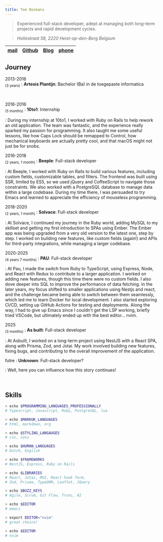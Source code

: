 ```yaml
---
title: Tom Bosmans
---
```


> Experienced full-stack developer, adept at managing both long-term projects and rapid development cycles.

> _Hollestraat 58, 2220 Heist-op-den-Berg Belgium_

| [mail](mailto:tom.bosmans@hey.com) | [Github](https://github.com/TomBosmans) | [Blog](https://tombosmans.github.io/) |  [phone](tel:+32460945706) |
| ------------- | -------------- | -------------- |-------------- |


## Journey

2013-2016 <br/> <sub>(3 years)</sub>
:   **Artesis Plantijn**: Bachelor (Ba) in de toegepaste informatica

<br/>

2016-2016 <br/> <sub>(5 months)</sub>
: **10to1**: Internship

: During my internship at 10to1, I worked with Ruby on Rails to help rework an old application. The team was fantastic, and the experience really sparked my passion for programming. It also taught me some useful lessons, like how Caps Lock should be remapped to Control, how mechanical keyboards are actually pretty cool, and that macOS might not just be for snobs.

2016-2018 <br/> <sub>(2 years, 1 month)</sub>
: **Beeple**: Full-stack developer

: At Beeple, I worked with Ruby on Rails to build various features, including custom fields, customizable tables, and filters. The frontend was built using SSR, limited by ES5, so we used jQuery and CoffeeScript to navigate those constraints. We also worked with a PostgreSQL database to manage data within a large codebase. During my time there, I was persuaded to try Emacs and learned to appreciate the efficiency of mouseless programming.

2018-2020 <br/> <sub>(2 years, 1 month)</sub>
: **Solvace**: Full-stack developer

: At Solvace, I continued my journey in the Ruby world, adding MySQL to my skillset and getting my first introduction to SPAs using Ember. The Ember app was being upgraded from a very old version to the latest one, step by step. I worked on building new features, like custom fields (again!) and APIs for third-party integrations, while managing a larger codebase.

2020-2025 <br/> <sub>(4 years 7 months)</sub>
: **PAU**: Full-stack developer

: At Pau, I made the switch from Ruby to TypeScript, using Express, Node, and React with Redux to contribute to a larger application. I worked on adding new features, though this time there were no custom fields. I also dove deeper into SQL to improve the performance of data fetching. In the later years, my focus shifted to smaller applications using Nestjs and react, and the challenge became being able to switch between them seamlessly, which led me to learn Docker for local development. I also started exploring CI/CD, setting up GitHub Actions for testing and deployments. Along the way, I had to give up Emacs since I couldn't get the LSP working, briefly tried VSCode, but ultimately ended up with the best editor... nvim.

2025 <br/> <sub>(3 months)</sub>
: **As built**: Full-stack developer

: At Asbuilt, I worked on a long-term project using NestJS with a React SPA, along with Prisma, Zod, and Jotai. My work involved building new features, fixing bugs, and contributing to the overall improvement of the application.

futre
: **Unknown**: Full-stack developer?

: Well, here you can influence how this story continues!

<br/>

## Skills


```bash
> echo $PROGRAMMING_LANGUAGES_PROFESSIONALLY
# Typescript, Javascript, Ruby, PostgreSQL, lua

> echo $MARKUK_LANGUAGES
# html, markdown, org

> echo $STYLING_LANGAUGES
# css, sass

> echo $HUMAN_LANGUAGES
# Dutch, English
```

```bash
> echo $FRAMEWORKS
# NestJS, Express, Ruby on Rails

> echo $LIBRARIES
# React, Jotai, MUI, React hook form,
# Zod, Prisma, TypeORM, Leaflet, JQuery

> echo $BUZZ_KEYS
# Agile, Scrum, Git Flow, Trunc, AI
```
```bash
> echo $EDITOR
# emacs

> export EDITOR="nvim"
# great choice!

> echo $EDITOR
# nvim
```
